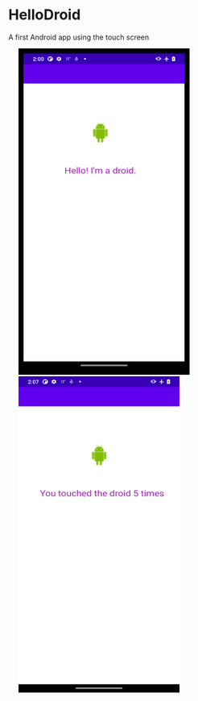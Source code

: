 # HelloDroid
A first Android app using the touch screen

<p float="left">
  <kbd>
    <img style="border:10px solid black;" src="screenshots/screenshot01.png" height ="628" width="320" hspace="20"/>
  </kbd>
  <kbd>
    <img src="screenshots/screenshot02.png" height ="628" width="320" hspace="20" />
  </kbd>
</p>

